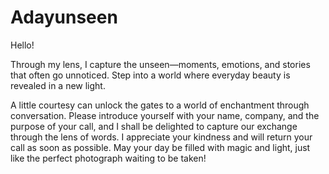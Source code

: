 # Adayunseen
Hello!

Through my lens, I capture the unseen—moments, emotions, and stories that often go unnoticed. Step into a world where everyday beauty is revealed in a new light.

A little courtesy can unlock the gates to a world of enchantment through conversation. Please introduce yourself with your name, company, and the purpose of your call, and I shall be delighted to capture our exchange through the lens of words. I appreciate your kindness and will return your call as soon as possible. May your day be filled with magic and light, just like the perfect photograph waiting to be taken!
